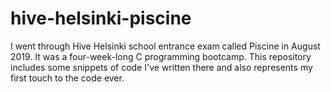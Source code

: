 # hive-helsinki-piscine
I went through Hive Helsinki school entrance exam called Piscine in August 2019. It was a four-week-long C programming bootcamp. This repository includes some snippets of code I've written there and also represents my first touch to the code ever.
